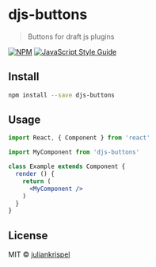 # djs-buttons

> Buttons for draft js plugins

[![NPM](https://img.shields.io/npm/v/djs-buttons.svg)](https://www.npmjs.com/package/djs-buttons) [![JavaScript Style Guide](https://img.shields.io/badge/code_style-standard-brightgreen.svg)](https://standardjs.com)

## Install

```bash
npm install --save djs-buttons
```

## Usage

```jsx
import React, { Component } from 'react'

import MyComponent from 'djs-buttons'

class Example extends Component {
  render () {
    return (
      <MyComponent />
    )
  }
}
```

## License

MIT © [juliankrispel](https://github.com/juliankrispel)
